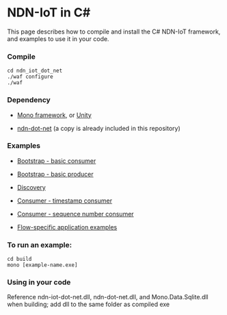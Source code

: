 NDN-IoT in C\#
=====================

This page describes how to compile and install the C\# NDN-IoT framework, and examples to use it in your code.

### Compile
```
cd ndn_iot_dot_net
./waf configure
./waf
```

### Dependency
* [Mono framework](http://www.mono-project.com/download/), or [Unity](https://unity3d.com/cn/get-unity/download)

* [ndn-dot-net](https://github.com/named-data/ndn-dot-net) (a copy is already included in this repository)

### Examples
* [Bootstrap - basic consumer](https://github.com/remap/ndn-flow/blob/master/framework/ndn_iot_dot_net/examples/test-consuming.cs)

* [Bootstrap - basic producer](https://github.com/remap/ndn-flow/blob/master/framework/ndn_iot_dot_net/examples/test-producing.cs)

* [Discovery](https://github.com/remap/ndn-flow/blob/master/framework/ndn_iot_dot_net/examples/test-discovery.cs)

* [Consumer - timestamp consumer](https://github.com/remap/ndn-flow/blob/master/framework/ndn_iot_dot_net/examples/test-timestamp-consumer.cs)

* [Consumer - sequence number consumer](https://github.com/remap/ndn-flow/blob/master/framework/ndn_iot_dot_net/examples/test-sequential-consumer.cs)

* [Flow-specific application examples](https://github.com/remap/ndn-flow/tree/master/application/unity)

### To run an example:
```
cd build
mono [example-name.exe]
```

### Using in your code
Reference ndn-iot-dot-net.dll, ndn-dot-net.dll, and Mono.Data.Sqlite.dll when building; add dll to the same folder as compiled exe